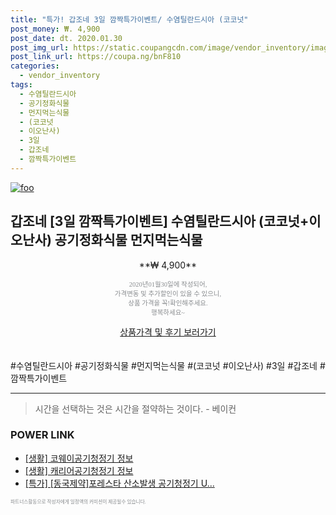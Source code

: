 ```yaml
--- 
title: "특가! 갑조네 3일 깜짝특가이벤트/ 수염틸란드시아 (코코넛" 
post_money: ₩. 4,900 
post_date: dt. 2020.01.30 
post_img_url: https://static.coupangcdn.com/image/vendor_inventory/images/2018/01/10/17/4/102b1b54-3496-4fb1-8487-d75ca278017e.jpg 
post_link_url: https://coupa.ng/bnF810 
categories: 
  - vendor_inventory 
tags: 
  - 수염틸란드시아 
  - 공기정화식물 
  - 먼지먹는식물 
  - (코코넛 
  - 이오난사) 
  - 3일 
  - 갑조네 
  - 깜짝특가이벤트 
--- 
```

[![foo](https://static.coupangcdn.com/image/vendor_inventory/images/2018/01/10/17/4/102b1b54-3496-4fb1-8487-d75ca278017e.jpg)](https://coupa.ng/bnF810) 

## 갑조네 [3일 깜짝특가이벤트] 수염틸란드시아 (코코넛+이오난사) 공기정화식물 먼지먹는식물 
<p style="text-align: center;">**₩ 4,900**</p> 
<p style="text-align: center;"><span style="color: #898c8f; font-family: Georgia,Times,serif; font-size: 0.75em;">2020년01월30일에 작성되어, <br>가격변동 및 추가할인이 있을 수 있으니,<br> 상품 가격을 꼭!확인해주세요.<br>행복하세요~</span> 
</p>	 
<div markdown="0" style="text-align: center;"><a href="https://coupa.ng/bnF810" class="btn btn--success">상품가격 및 후기 보러가기</a></div> 
<br><br> 
  #수염틸란드시아 #공기정화식물 #먼지먹는식물 #(코코넛 #이오난사) #3일 #갑조네 #깜짝특가이벤트 
<hr> 

> 시간을 선택하는 것은 시간을 절약하는 것이다. - 베이컨 


### POWER LINK

* <a href="https://blog.naver.com/fash111/221768924427" target="_blank"> [생활] 코웨이공기청정기 정보 </a>
* <a href="https://blog.naver.com/santokki14/221768397300" target="_blank"> [생활] 캐리어공기청정기 정보 </a>
* <a href="https://blog.naver.com/an0733/221790629819" target="_blank">[특가] [동국제약]포레스타 산소발생 공기청정기 U...</a>

<span style="color: #898c8f; font-family: Georgia,Times,serif; font-size: 0.55em;">파트너스활동으로 작성자에게 일정액의 커미션이 제공될수 있습니다.</span> 

